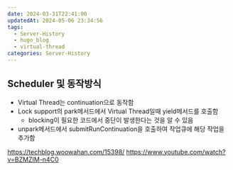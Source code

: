 ```yaml
---
date: 2024-03-31T22:41:00
updatedAt: 2024-05-06 23:34:56
tags:
  - Server-History
  - hugo_blog
  - virtual-thread
categories: Server-History
---
```

## Scheduler 및 동작방식
- Virtual Thread는 continuation으로 동작함
- Lock support의 park메서드에서 Virtual Thread일때 yield메서드를 호출함
	- blocking이 필요한 코드에서 중단이 발생한다는 것을 알 수 있음
- unpark메서드에서 submitRunContinuation을 호출하여 작업큐에 해당 작업을 추가함


https://techblog.woowahan.com/15398/
https://www.youtube.com/watch?v=BZMZIM-n4C0